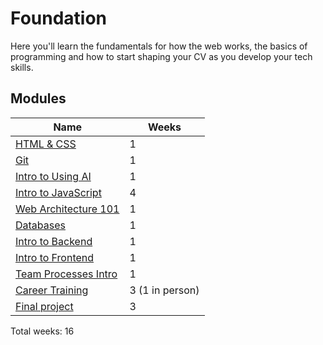 # Foundation

Here you'll learn the fundamentals for how the web works, the basics of programming and how to start shaping your CV as you develop your tech skills.

## Modules

| Name                                            | Weeks           |
| ----------------------------------------------- | --------------- |
| [HTML & CSS](./html-and-css/)                   | 1               |
| [Git](./git)                                    | 1               |
| [Intro to Using AI](./intro-to-using-ai)        | 1               |
| [Intro to JavaScript](./intro-to-javascript/)   | 4               |
| [Web Architecture 101](./web-architecture-101/) | 1               |
| [Databases](./databases/)                       | 1               |
| [Intro to Backend](./intro-to-backend/)         | 1               |
| [Intro to Frontend](./intro-to-frontend/)       | 1               |
| [Team Processes Intro](./team-processes-intro)  | 1               |
| [Career Training](./career-training/)           | 3 (1 in person) |
| [Final project](./final-project/)               | 3               |

Total weeks: 16
